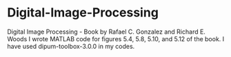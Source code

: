 # Digital-Image-Processing
Digital Image Processing - Book by Rafael C. Gonzalez and Richard E. Woods
I wrote MATLAB code for figures 5.4, 5.8, 5.10, and 5.12 of the book.
I have used dipum-toolbox-3.0.0 in my codes.
